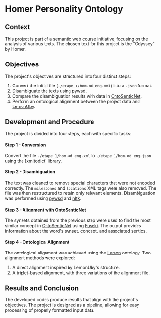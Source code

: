 
# Homer Personality Ontology

## Context

This project is part of a semantic web course initiative, focusing on the analysis of various texts. The chosen text for this project is the "Odyssey" by Homer.

## Objectives

The project's objectives are structured into four distinct steps:

1. Convert the initial file (`./etape_1/hom.od_eng.xml`) into a `.json` format.
2. Disambiguate the texts using [pywsd](https://github.com/alvations/pywsd).
3. Compare the disambiguation results with data in [OntoSenticNet](https://sentic.net/ontosenticnet.zip).
4. Perform an ontological alignment between the project data and [LemonUby](https://lemon-model.net/lexica/uby/wn/wn.nt.gz).

## Development and Procedure

The project is divided into four steps, each with specific tasks:

#### Step 1 - Conversion

Convert the file `./etape_1/hom.od_eng.xml` to `./etape_1/hom.od_eng.json` using the [xmltodict] library.

#### Step 2 - Disambiguation

The text was cleaned to remove special characters that were not encoded correctly. The `milestones` and `locations` XML tags were also removed. The file was then restructured to retain only relevant elements. Disambiguation was performed using [pywsd](https://github.com/alvations/pywsd) and [nltk](https://www.nltk.org/).

#### Step 3 - Alignment with OntoSenticNet

The synsets obtained from the previous step were used to find the most similar concept in [OntoSenticNet](https://sentic.net/ontosenticnet.zip) using [Fuseki](https://jena.apache.org/documentation/fuseki2/). The output provides information about the word's synset, concept, and associated sentics.

#### Step 4 - Ontological Alignment

The ontological alignment was achieved using the [Lemon](https://lemon-model.net/index.php) ontology. Two alignment methods were explored:

1. A direct alignment inspired by LemonUby's structure.
2. A triplet-based alignment, with three variations of the alignment file.

## Results and Conclusion

The developed codes produce results that align with the project's objectives. The project is designed as a pipeline, allowing for easy processing of properly formatted input data.


